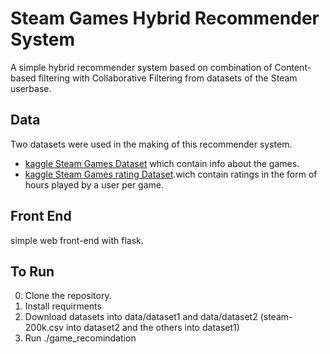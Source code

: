 # Steam Games Hybrid Recommender System
A simple hybrid recommender system based on combination of Content-based filtering with Collaborative Filtering from datasets of the Steam userbase.

## __Data__
Two datasets were used in the making of this recommender system. 
* [kaggle Steam Games Dataset](https://www.kaggle.com/nikdavis/steam-store-games) which contain info about the games. 
* [kaggle Steam Games rating Dataset](https://www.kaggle.com/tamber/steam-video-games).wich contain ratings in the form of hours played by a user per game.

## __Front End__
simple web front-end with flask.

## To Run
0. Clone the repository.
1. Install requirments
2. Download datasets into data/dataset1 and data/dataset2 (steam-200k.csv into dataset2 and the others into dataset1)
3. Run ./game\_recomindation
